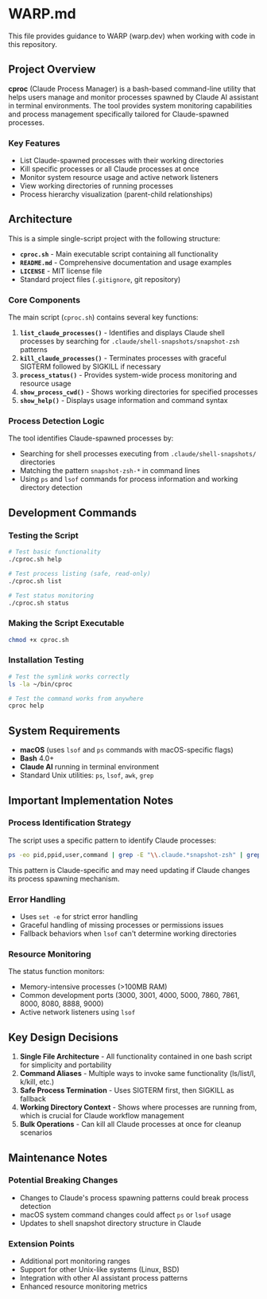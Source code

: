 # WARP.md

This file provides guidance to WARP (warp.dev) when working with code in this repository.

## Project Overview

**cproc** (Claude Process Manager) is a bash-based command-line utility that helps users manage and monitor processes spawned by Claude AI assistant in terminal environments. The tool provides system monitoring capabilities and process management specifically tailored for Claude-spawned processes.

### Key Features
- List Claude-spawned processes with their working directories
- Kill specific processes or all Claude processes at once
- Monitor system resource usage and active network listeners
- View working directories of running processes
- Process hierarchy visualization (parent-child relationships)

## Architecture

This is a simple single-script project with the following structure:

- **`cproc.sh`** - Main executable script containing all functionality
- **`README.md`** - Comprehensive documentation and usage examples
- **`LICENSE`** - MIT license file
- Standard project files (`.gitignore`, git repository)

### Core Components

The main script (`cproc.sh`) contains several key functions:

1. **`list_claude_processes()`** - Identifies and displays Claude shell processes by searching for `.claude/shell-snapshots/snapshot-zsh` patterns
2. **`kill_claude_processes()`** - Terminates processes with graceful SIGTERM followed by SIGKILL if necessary
3. **`process_status()`** - Provides system-wide process monitoring and resource usage
4. **`show_process_cwd()`** - Shows working directories for specified processes
5. **`show_help()`** - Displays usage information and command syntax

### Process Detection Logic

The tool identifies Claude-spawned processes by:
- Searching for shell processes executing from `.claude/shell-snapshots/` directories
- Matching the pattern `snapshot-zsh-*` in command lines
- Using `ps` and `lsof` commands for process information and working directory detection

## Development Commands

### Testing the Script
```bash
# Test basic functionality
./cproc.sh help

# Test process listing (safe, read-only)
./cproc.sh list

# Test status monitoring
./cproc.sh status
```

### Making the Script Executable
```bash
chmod +x cproc.sh
```

### Installation Testing
```bash
# Test the symlink works correctly
ls -la ~/bin/cproc

# Test the command works from anywhere
cproc help
```

## System Requirements

- **macOS** (uses `lsof` and `ps` commands with macOS-specific flags)
- **Bash** 4.0+
- **Claude AI** running in terminal environment
- Standard Unix utilities: `ps`, `lsof`, `awk`, `grep`

## Important Implementation Notes

### Process Identification Strategy
The script uses a specific pattern to identify Claude processes:
```bash
ps -eo pid,ppid,user,command | grep -E "\\.claude.*snapshot-zsh" | grep -v grep
```

This pattern is Claude-specific and may need updating if Claude changes its process spawning mechanism.

### Error Handling
- Uses `set -e` for strict error handling
- Graceful handling of missing processes or permissions issues
- Fallback behaviors when `lsof` can't determine working directories

### Resource Monitoring
The status function monitors:
- Memory-intensive processes (>100MB RAM)
- Common development ports (3000, 3001, 4000, 5000, 7860, 7861, 8000, 8080, 8888, 9000)
- Active network listeners using `lsof`

## Key Design Decisions

1. **Single File Architecture** - All functionality contained in one bash script for simplicity and portability
2. **Command Aliases** - Multiple ways to invoke same functionality (ls/list/l, k/kill, etc.)
3. **Safe Process Termination** - Uses SIGTERM first, then SIGKILL as fallback
4. **Working Directory Context** - Shows where processes are running from, which is crucial for Claude workflow management
5. **Bulk Operations** - Can kill all Claude processes at once for cleanup scenarios

## Maintenance Notes

### Potential Breaking Changes
- Changes to Claude's process spawning patterns could break process detection
- macOS system command changes could affect `ps` or `lsof` usage
- Updates to shell snapshot directory structure in Claude

### Extension Points
- Additional port monitoring ranges
- Support for other Unix-like systems (Linux, BSD)
- Integration with other AI assistant process patterns
- Enhanced resource monitoring metrics
